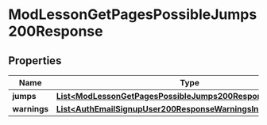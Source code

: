 

# ModLessonGetPagesPossibleJumps200Response


## Properties

| Name | Type | Description | Notes |
|------------ | ------------- | ------------- | -------------|
|**jumps** | [**List&lt;ModLessonGetPagesPossibleJumps200ResponseJumpsInner&gt;**](ModLessonGetPagesPossibleJumps200ResponseJumpsInner.md) |  |  |
|**warnings** | [**List&lt;AuthEmailSignupUser200ResponseWarningsInner&gt;**](AuthEmailSignupUser200ResponseWarningsInner.md) |  |  [optional] |



